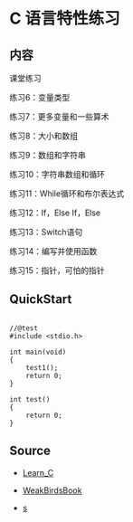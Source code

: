 # C 语言特性练习

## 内容

课堂练习

练习6：变量类型

练习7：更多变量和一些算术

练习8：大小和数组

练习9：数组和字符串

练习10：字符串数组和循环

练习11：While循环和布尔表达式

练习12：If，Else If，Else

练习13：Switch语句

练习14：编写并使用函数

练习15：指针，可怕的指针

## QuickStart

```

//@test
#include <stdio.h>

int main(void)
{
    test1();
    return 0;
}

int test()
{
    return 0;
}

```


## Source

- [Learn_C](https://ccpp.apachecn.org/#/docs/lcthw-zh/ex15)
- [WeakBirdsBook](https://www.runoob.com/cprogramming/c-operators.html)

- [s](https://download.armfly.com/armbbs/bbs/94810/C%20Primer%20Plus(%E7%AC%AC%E5%85%AD%E7%89%88)%E4%B8%AD%E6%96%87%E7%89%88.pdf)